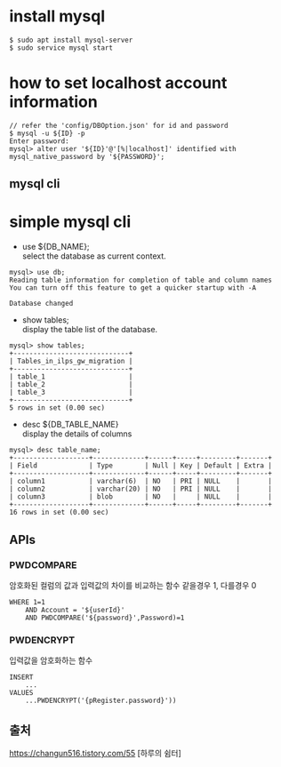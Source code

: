 
# install mysql
```
$ sudo apt install mysql-server
$ sudo service mysql start
```
# how to set localhost account information
```
// refer the 'config/DBOption.json' for id and password
$ mysql -u ${ID} -p
Enter password: 
mysql> alter user '${ID}'@'[%|localhost]' identified with mysql_native_password by '${PASSWORD}';
```

## mysql cli

# simple mysql cli

* use ${DB_NAME};  
select the database as current context.
```
mysql> use db;
Reading table information for completion of table and column names
You can turn off this feature to get a quicker startup with -A

Database changed
```
* show tables;  
display the table list of the database.
```
mysql> show tables;
+-----------------------------+
| Tables_in_ilps_gw_migration |
+-----------------------------+
| table_1                     |
| table_2                     |
| table_3                     |
+-----------------------------+
5 rows in set (0.00 sec)
```
* desc ${DB_TABLE_NAME}  
display the details of columns
```
mysql> desc table_name;
+-------------------+-------------+------+-----+---------+-------+
| Field             | Type        | Null | Key | Default | Extra |
+-------------------+-------------+------+-----+---------+-------+
| column1           | varchar(6)  | NO   | PRI | NULL    |       |
| column2           | varchar(20) | NO   | PRI | NULL    |       |
| column3           | blob        | NO   |     | NULL    |       |
+-------------------+-------------+------+-----+---------+-------+
16 rows in set (0.00 sec)
```

## APIs 
### **PWDCOMPARE**
암호화된 컬럼의 값과 입력값의 차이를 비교하는 함수
같을경우 1, 다를경우 0
```
WHERE 1=1
    AND Account = '${userId}'
    AND PWDCOMPARE('${password}',Password)=1
```

### **PWDENCRYPT**
입력값을 암호화하는 함수
```
INSERT
    ...
VALUES 
    ...PWDENCRYPT('{pRegister.password}'))
```

## 출처
https://changun516.tistory.com/55 [하루의 쉼터]